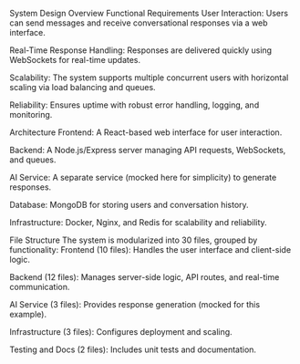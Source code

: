 System Design Overview
Functional Requirements
User Interaction: Users can send messages and receive conversational responses via a web interface.

Real-Time Response Handling: Responses are delivered quickly using WebSockets for real-time updates.

Scalability: The system supports multiple concurrent users with horizontal scaling via load balancing and queues.

Reliability: Ensures uptime with robust error handling, logging, and monitoring.

Architecture
Frontend: A React-based web interface for user interaction.

Backend: A Node.js/Express server managing API requests, WebSockets, and queues.

AI Service: A separate service (mocked here for simplicity) to generate responses.

Database: MongoDB for storing users and conversation history.

Infrastructure: Docker, Nginx, and Redis for scalability and reliability.

File Structure
The system is modularized into 30 files, grouped by functionality:
Frontend (10 files): Handles the user interface and client-side logic.

Backend (12 files): Manages server-side logic, API routes, and real-time communication.

AI Service (3 files): Provides response generation (mocked for this example).

Infrastructure (3 files): Configures deployment and scaling.

Testing and Docs (2 files): Includes unit tests and documentation.

